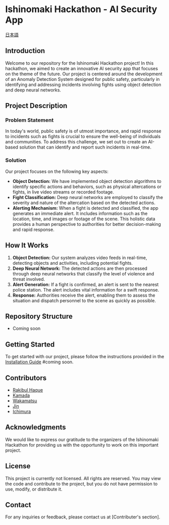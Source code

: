 # Ishinomaki Hackathon - AI Security App
[日本語](https://github.com/ishinomaki-hackathon/.github/blob/3977b41cfafffaa193b89045abc7dc4fcdab1f6e/profile/%E6%97%A5%E6%9C%AC%E8%AA%9EReadme.md)

## Introduction
Welcome to our repository for the Ishinomaki Hackathon project! In this hackathon, we aimed to create an innovative AI security app that focuses on the theme of the future. Our project is centered around the development of an Anomaly Detection System designed for public safety, particularly in identifying and addressing incidents involving fights using object detection and deep neural networks.

## Project Description
### Problem Statement
In today's world, public safety is of utmost importance, and rapid response to incidents such as fights is crucial to ensure the well-being of individuals and communities. To address this challenge, we set out to create an AI-based solution that can identify and report such incidents in real-time.

### Solution
Our project focuses on the following key aspects:
- **Object Detection:** We have implemented object detection algorithms to identify specific actions and behaviors, such as physical altercations or fights, in live video streams or recorded footage.
- **Fight Classification:** Deep neural networks are employed to classify the severity and nature of the altercation based on the detected actions.
- **Alerting Mechanism:** When a fight is detected and classified, the app generates an immediate alert. It includes information such as the location, time, and images or footage of the scene. This holistic data provides a human perspective to authorities for better decision-making and rapid response.

## How It Works
1. **Object Detection:** Our system analyzes video feeds in real-time, detecting objects and activities, including potential fights.
2. **Deep Neural Network:** The detected actions are then processed through deep neural networks that classify the level of violence and threat involved.
3. **Alert Generation:** If a fight is confirmed, an alert is sent to the nearest police station. The alert includes vital information for a swift response.
4. **Response:** Authorities receive the alert, enabling them to assess the situation and dispatch personnel to the scene as quickly as possible.

## Repository Structure
- Coming soon

## Getting Started
To get started with our project, please follow the instructions provided in the [Installation Guide](#) #coming soon.

## Contributors
- [Rakibul Haque](https://github.com/rakibulhaque9954)
- [Kamada](https://github.com/kamadakohei)
- [Wakamatsu](https://github.com/take-2405)
- [Jin](https://github.com/Jin-bis)
- [Ichimura](https://github.com/tsh-ichimura)

## Acknowledgments
We would like to express our gratitude to the organizers of the Ishinomaki Hackathon for providing us with the opportunity to work on this important project.

## License
This project is currently not licensed. All rights are reserved. You may view the code and contribute to the project, but you do not have permission to use, modify, or distribute it.

## Contact
For any inquiries or feedback, please contact us at [Contributer's section].